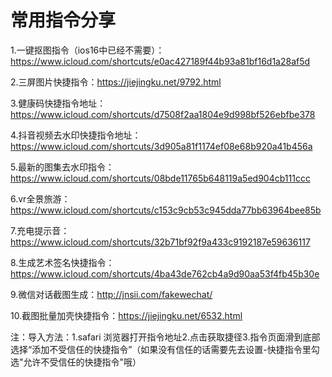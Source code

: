 # 常用指令分享

1.一键抠图指令（ios16中已经不需要）：https://www.icloud.com/shortcuts/e0ac427189f44b93a81bf16d1a28af5d

2.三屏图片快捷指令：https://jiejingku.net/9792.html

3.健康码快捷指令地址： https://www.icloud.com/shortcuts/d7508f2aa1804e9d998bf526ebfbe378

4.抖音视频去水印快捷指令地址：https://www.icloud.com/shortcuts/3d905a81f1174ef08e68b920a41b456a

5.最新的图集去水印指令：https://www.icloud.com/shortcuts/08bde11765b648119a5ed904cb111ccc

6.vr全景旅游：https://www.icloud.com/shortcuts/c153c9cb53c945dda77bb63964bee85b

7.充电提示音：https://www.icloud.com/shortcuts/32b71bf92f9a433c9192187e59636117

8.生成艺术签名快捷指令：https://www.icloud.com/shortcuts/4ba43de762cb4a9d90aa53f4fb45b30e

9.微信对话截图生成：http://jnsii.com/fakewechat/

10.截图批量加壳快捷指令：https://jiejingku.net/6532.html

注：导入方法：1.safari 浏览器打开指令地址2.点击获取捷径3.指令页面滑到底部选择“添加不受信任的快捷指令”（如果没有信任的话需要先去设置-快捷指令里勾选"允许不受信任的快捷指令"哦）

